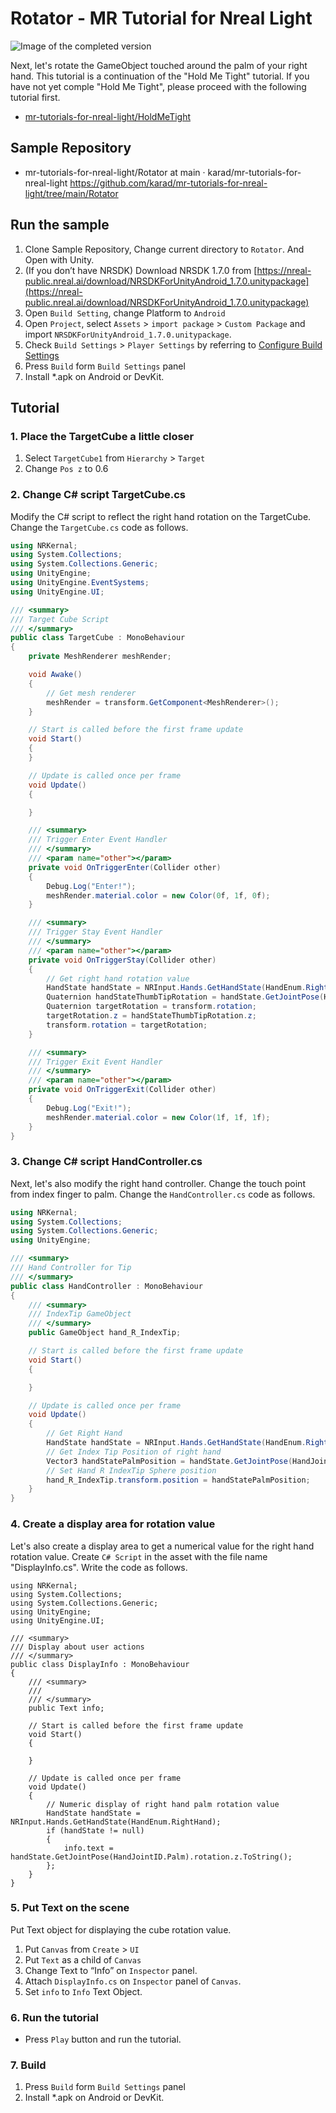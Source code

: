 # Rotator - MR Tutorial for Nreal Light

![Image of the completed version](Assets/Rotator.png)

Next, let's rotate the GameObject touched around the palm of your right hand. This tutorial is a continuation of the "Hold Me Tight" tutorial. If you have not yet comple "Hold Me Tight", please proceed with the following tutorial first.

- [mr-tutorials-for-nreal-light/HoldMeTight](https://github.com/karad/mr-tutorials-for-nreal-light/tree/main/HoldMeTight)

## Sample Repository

- mr-tutorials-for-nreal-light/Rotator at main · karad/mr-tutorials-for-nreal-light https://github.com/karad/mr-tutorials-for-nreal-light/tree/main/Rotator

## Run the sample

1. Clone Sample Repository, Change current directory to `Rotator`. And Open with Unity.
2. (If you don’t have NRSDK) Download NRSDK 1.7.0 from [https://nreal-public.nreal.ai/download/NRSDKForUnityAndroid_1.7.0.unitypackage](https://nreal-public.nreal.ai/download/NRSDKForUnityAndroid_1.7.0.unitypackage)
3. Open `Build Setting`, change Platform to `Android`
4. Open `Project`, select `Assets` > `import package` > `Custom Package` and import `NRSDKForUnityAndroid_1.7.0.unitypackage`.
5. Check `Build Settings` > `Player Settings` by referring to [Configure Build Settings](https://nreal.gitbook.io/nrsdk-documentation/discover/quickstart-for-android#configure-build-settings)
6. Press `Build` form `Build Settings` panel
7. Install *.apk on Android or DevKit.

## Tutorial

### 1. Place the TargetCube a little closer

1. Select `TargetCube1` from `Hierarchy` > `Target` 
2. Change `Pos z` to 0.6

### 2. Change C# script TargetCube.cs

Modify the C# script to reflect the right hand rotation on the TargetCube. Change the `TargetCube.cs` code as follows.

```csharp
using NRKernal;
using System.Collections;
using System.Collections.Generic;
using UnityEngine;
using UnityEngine.EventSystems;
using UnityEngine.UI;

/// <summary>
/// Target Cube Script
/// </summary>
public class TargetCube : MonoBehaviour
{
    private MeshRenderer meshRender;

    void Awake()
    {
        // Get mesh renderer
        meshRender = transform.GetComponent<MeshRenderer>();
    }

    // Start is called before the first frame update
    void Start()
    {
    }

    // Update is called once per frame
    void Update()
    {

    }

    /// <summary>
    /// Trigger Enter Event Handler
    /// </summary>
    /// <param name="other"></param>
    private void OnTriggerEnter(Collider other)
    {
        Debug.Log("Enter!");
        meshRender.material.color = new Color(0f, 1f, 0f);
    }

    /// <summary>
    /// Trigger Stay Event Handler
    /// </summary>
    /// <param name="other"></param>
    private void OnTriggerStay(Collider other)
    {
        // Get right hand rotation value
        HandState handState = NRInput.Hands.GetHandState(HandEnum.RightHand);
        Quaternion handStateThumbTipRotation = handState.GetJointPose(HandJointID.Palm).rotation;
        Quaternion targetRotation = transform.rotation;
        targetRotation.z = handStateThumbTipRotation.z;
        transform.rotation = targetRotation;
    }

    /// <summary>
    /// Trigger Exit Event Handler
    /// </summary>
    /// <param name="other"></param>
    private void OnTriggerExit(Collider other)
    {
        Debug.Log("Exit!");
        meshRender.material.color = new Color(1f, 1f, 1f);
    }
}
```

### 3. Change C# script HandController.cs

Next, let's also modify the right hand controller. Change the touch point from index finger to palm. Change the `HandController.cs` code as follows.

```csharp
using NRKernal;
using System.Collections;
using System.Collections.Generic;
using UnityEngine;

/// <summary>
/// Hand Controller for Tip
/// </summary>
public class HandController : MonoBehaviour
{
    /// <summary>
    /// IndexTip GameObject
    /// </summary>
    public GameObject hand_R_IndexTip;

    // Start is called before the first frame update
    void Start()
    {

    }

    // Update is called once per frame
    void Update()
    {
        // Get Right Hand
        HandState handState = NRInput.Hands.GetHandState(HandEnum.RightHand);
        // Get Index Tip Position of right hand
        Vector3 handStatePalmPosition = handState.GetJointPose(HandJointID.Palm).position;
        // Set Hand R IndexTip Sphere position
        hand_R_IndexTip.transform.position = handStatePalmPosition;
    }
}
```

### 4. Create a display area for rotation value

Let's also create a display area to get a numerical value for the right hand rotation value. Create `C# Script` in the asset with the file name "DisplayInfo.cs". Write the code as follows.

```
using NRKernal;
using System.Collections;
using System.Collections.Generic;
using UnityEngine;
using UnityEngine.UI;

/// <summary>
/// Display about user actions
/// </summary>
public class DisplayInfo : MonoBehaviour
{
    /// <summary>
    /// 
    /// </summary>
    public Text info;

    // Start is called before the first frame update
    void Start()
    {
        
    }

    // Update is called once per frame
    void Update()
    {
        // Numeric display of right hand palm rotation value
        HandState handState = NRInput.Hands.GetHandState(HandEnum.RightHand);
        if (handState != null)
        {
            info.text = handState.GetJointPose(HandJointID.Palm).rotation.z.ToString();
        };
    }
}
```

### 5. Put Text on the scene

Put Text object for displaying the cube rotation value.

1. Put `Canvas` from `Create` > `UI`
2. Put `Text` as a child of `Canvas`
3. Change Text to “Info” on `Inspector` panel.
4. Attach `DisplayInfo.cs` on `Inspector` panel of `Canvas`.
5. Set `info` to `Info` Text Object.

### 6. Run the tutorial

- Press `Play` button and run the tutorial.

### 7. Build

1. Press `Build` form `Build Settings` panel
2. Install *.apk on Android or DevKit.
